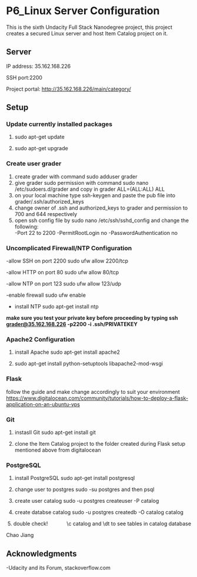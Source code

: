 # P6_Linux Server Configuration

This is the sixth Undacity Full Stack Nanodegree project, this project creates
a secured Linux server and host Item Catalog project on it.

## Server
  IP address: 35.162.168.226 
  
  SSH port:2200
  
  Project portal: http://35.162.168.226/main/category/
## Setup
### Update currently installed packages
  1. sudo apt-get update
  
  2. sudo apt-get upgrade
  
### Create user grader
  1. create grader with command sudo adduser grader 
  2. give grader sudo permission with command sudo nano /etc/sudoers.d/grader and copy in 
  grader ALL=(ALL:ALL) ALL  
  3. on your local machine type ssh-keygen and paste the pub file into grader/.ssh/authorized_keys  
  4. change owner of .ssh and authorized_keys to grader and permission to 700 and 644 respectively
  5. open ssh config file by sudo nano /etc/ssh/sshd_config and change the following:             
      -Port 22 to 2200
      -PermitRootLogin no
      -PasswordAuthentication no  
### Uncomplicated Firewall/NTP Configuration  
   -allow SSH on port 2200         sudo ufw allow 2200/tcp
   
   -allow HTTP on port 80          sudo ufw allow 80/tcp
   
   -allow NTP on port 123          sudo ufw allow 123/udp
   
   -enable firewall                sudo ufw enable
   
   - install NTP                   sudo apt-get install ntp
   
   __make sure you test your private key before proceeding by typing                                                                         ssh grader@35.162.168.226 -p2200 -i .ssh/PRIVATEKEY__
   
### Apache2 Configuration
  1. install Apache sudo apt-get install apache2
  
  2. sudo apt-get install python-setuptools libapache2-mod-wsgi
  
### Flask 
   follow the guide and make change accordingly to suit your environment
https://www.digitalocean.com/community/tutorials/how-to-deploy-a-flask-application-on-an-ubuntu-vps

### Git
  1. instasll Git                  sudo apt-get install git
  
  2. clone the Item Catalog project to the folder created during Flask setup mentioned above from digitalocean
  
### PostgreSQL
  1. install PostgreSQL            sudo apt-get install postgresql 
  
  2. change user to postgres       sudo -su postgres and then psql
  
  3. create user catalog           sudo -u postgres createuser -P catalog
  
  4. create databse catalog        sudo -u postgres createdb -O catalog catalog
  
  5. double check!                 \c catalog and \dt to see tables in catalog database
  
  
Chao Jiang

## Acknowledgments
-Udacity and its Forum, stackoverflow.com


